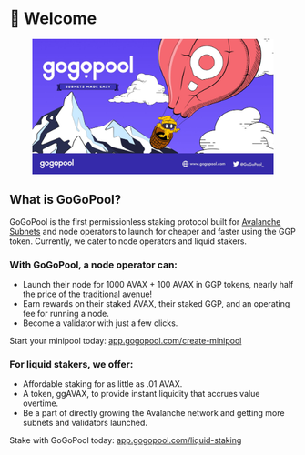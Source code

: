 # 🖖 Welcome

<figure><img src=".gitbook/assets/gogopool_cover.jpeg" alt=""><figcaption></figcaption></figure>

## What is GoGoPool?

GoGoPool is the first permissionless staking protocol built for [Avalanche Subnets](https://docs.avax.network/subnets) and node operators to launch  for cheaper and faster using the GGP token. Currently, we cater to node operators and liquid stakers.

### With GoGoPool, a node operator can:

* Launch their node for 1000 AVAX + 100 AVAX in GGP tokens, nearly half the price of the traditional avenue!
* Earn rewards on their staked AVAX, their staked GGP, and an operating fee for running a node.
* Become a validator with just a few clicks.

Start your minipool today: [app.gogopool.com/create-minipool](https://app.gogopool.com/create-minipool)

### For liquid stakers, we offer:

* Affordable staking for as little as .01 AVAX.
* A token, ggAVAX, to provide instant liquidity that accrues value overtime.
* Be a part of directly growing the Avalanche network and getting more subnets and validators launched.&#x20;

Stake with GoGoPool today: [app.gogopool.com/liquid-staking](https://app.gogopool.com/liquid-staking)
